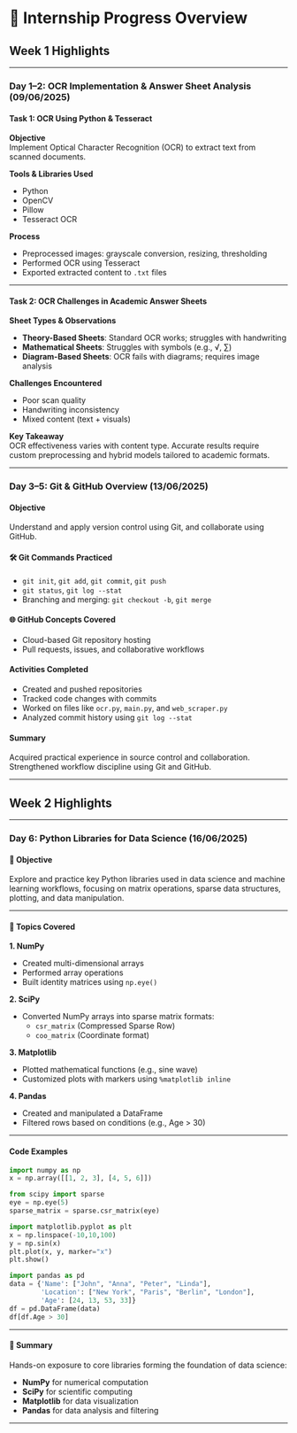 
# 📘 Internship Progress Overview

##  Week 1 Highlights

---

### Day 1–2: OCR Implementation & Answer Sheet Analysis (09/06/2025)

#### Task 1: OCR Using Python & Tesseract

**Objective**  
Implement Optical Character Recognition (OCR) to extract text from scanned documents.

**Tools & Libraries Used**  
- Python  
- OpenCV  
- Pillow  
- Tesseract OCR

**Process**  
- Preprocessed images: grayscale conversion, resizing, thresholding  
- Performed OCR using Tesseract  
- Exported extracted content to `.txt` files

---

####  Task 2: OCR Challenges in Academic Answer Sheets

**Sheet Types & Observations**
- **Theory-Based Sheets**: Standard OCR works; struggles with handwriting
- **Mathematical Sheets**: Struggles with symbols (e.g., √, ∑)
- **Diagram-Based Sheets**: OCR fails with diagrams; requires image analysis

**Challenges Encountered**
- Poor scan quality  
- Handwriting inconsistency  
- Mixed content (text + visuals)

**Key Takeaway**  
OCR effectiveness varies with content type. Accurate results require custom preprocessing and hybrid models tailored to academic formats.

---

### Day 3–5: Git & GitHub Overview (13/06/2025)

#### Objective  
Understand and apply version control using Git, and collaborate using GitHub.

#### 🛠️ Git Commands Practiced
- `git init`, `git add`, `git commit`, `git push`  
- `git status`, `git log --stat`  
- Branching and merging: `git checkout -b`, `git merge`

#### 🌐 GitHub Concepts Covered
- Cloud-based Git repository hosting  
- Pull requests, issues, and collaborative workflows

#### Activities Completed
- Created and pushed repositories  
- Tracked code changes with commits  
- Worked on files like `ocr.py`, `main.py`, and `web_scraper.py`  
- Analyzed commit history using `git log --stat`

#### Summary  
Acquired practical experience in source control and collaboration. Strengthened workflow discipline using Git and GitHub.

---

## Week 2 Highlights

---

### Day 6: Python Libraries for Data Science (16/06/2025)

#### 🎯 Objective
Explore and practice key Python libraries used in data science and machine learning workflows, focusing on matrix operations, sparse data structures, plotting, and data manipulation.

---

#### 🔧 Topics Covered

**1. NumPy**
- Created multi-dimensional arrays
- Performed array operations
- Built identity matrices using `np.eye()`

**2. SciPy**
- Converted NumPy arrays into sparse matrix formats:
  - `csr_matrix` (Compressed Sparse Row)
  - `coo_matrix` (Coordinate format)

**3. Matplotlib**
- Plotted mathematical functions (e.g., sine wave)
- Customized plots with markers using `%matplotlib inline`

**4. Pandas**
- Created and manipulated a DataFrame
- Filtered rows based on conditions (e.g., Age > 30)

---

#### Code Examples

```python
import numpy as np
x = np.array([[1, 2, 3], [4, 5, 6]])

from scipy import sparse
eye = np.eye(5)
sparse_matrix = sparse.csr_matrix(eye)

import matplotlib.pyplot as plt
x = np.linspace(-10,10,100)
y = np.sin(x)
plt.plot(x, y, marker="x")
plt.show()

import pandas as pd
data = {'Name': ["John", "Anna", "Peter", "Linda"],
        'Location': ["New York", "Paris", "Berlin", "London"],
        'Age': [24, 13, 53, 33]}
df = pd.DataFrame(data)
df[df.Age > 30]
```

---

#### 📌 Summary
Hands-on exposure to core libraries forming the foundation of data science:
- **NumPy** for numerical computation
- **SciPy** for scientific computing
- **Matplotlib** for data visualization
- **Pandas** for data analysis and filtering

---
